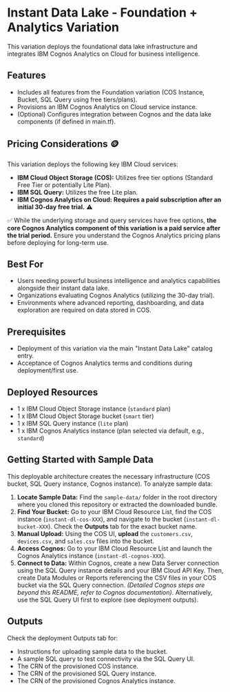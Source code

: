 # Instant Data Lake - Foundation + Analytics Variation

This variation deploys the foundational data lake infrastructure and integrates IBM Cognos Analytics on Cloud for business intelligence.

## Features

* Includes all features from the Foundation variation (COS Instance, Bucket, SQL Query using free tiers/plans).
* Provisions an IBM Cognos Analytics on Cloud service instance.
* (Optional) Configures integration between Cognos and the data lake components (if defined in main.tf).

## Pricing Considerations 🪙

This variation deploys the following key IBM Cloud services:

* **IBM Cloud Object Storage (COS):** Utilizes free tier options (Standard Free Tier or potentially Lite Plan).
* **IBM SQL Query:** Utilizes the free Lite plan.
* **IBM Cognos Analytics on Cloud:** **Requires a paid subscription after an initial 30-day free trial.** ⚠️

✅ While the underlying storage and query services have free options, **the core Cognos Analytics component of this variation is a paid service after the trial period.** Ensure you understand the Cognos Analytics pricing plans before deploying for long-term use.

## Best For

* Users needing powerful business intelligence and analytics capabilities alongside their instant data lake.
* Organizations evaluating Cognos Analytics (utilizing the 30-day trial).
* Environments where advanced reporting, dashboarding, and data exploration are required on data stored in COS.

## Prerequisites

* Deployment of this variation via the main "Instant Data Lake" catalog entry.
* Acceptance of Cognos Analytics terms and conditions during deployment/first use.

## Deployed Resources

* 1 x IBM Cloud Object Storage instance (`standard` plan)
* 1 x IBM Cloud Object Storage bucket (`smart` tier)
* 1 x IBM SQL Query instance (`lite` plan)
* 1 x IBM Cognos Analytics instance (plan selected via default, e.g., `standard`)

## Getting Started with Sample Data

This deployable architecture creates the necessary infrastructure (COS bucket, SQL Query instance, Cognos instance). To analyze sample data:

1.  **Locate Sample Data:** Find the `sample-data/` folder in the root directory where you cloned this repository or extracted the downloaded bundle.
2.  **Find Your Bucket:** Go to your IBM Cloud Resource List, find the COS instance (`instant-dl-cos-XXX`), and navigate to the bucket (`instant-dl-bucket-XXX`). Check the **Outputs** tab for the exact bucket name.
3.  **Manual Upload:** Using the COS UI, **upload** the `customers.csv`, `devices.csv`, and `sales.csv` files into the bucket.
4.  **Access Cognos:** Go to your IBM Cloud Resource List and launch the Cognos Analytics instance (`instant-dl-cognos-XXX`).
5.  **Connect to Data:** Within Cognos, create a new Data Server connection using the SQL Query instance details and your IBM Cloud API Key. Then, create Data Modules or Reports referencing the CSV files in your COS bucket via the SQL Query connection. *(Detailed Cognos steps are beyond this README, refer to Cognos documentation)*. Alternatively, use the SQL Query UI first to explore (see deployment outputs).

## Outputs

Check the deployment Outputs tab for:

* Instructions for uploading sample data to the bucket.
* A sample SQL query to test connectivity via the SQL Query UI.
* The CRN of the provisioned COS instance.
* The CRN of the provisioned SQL Query instance.
* The CRN of the provisioned Cognos Analytics instance.